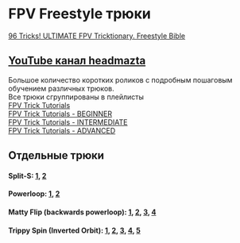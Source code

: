 # FPV Freestyle трюки
[96 Tricks! ULTIMATE FPV Tricktionary. Freestyle Bible](https://www.youtube.com/watch?v=hIbHrO-VBu8)  

## [YouTube канал headmazta](https://www.youtube.com/@headmazta)   
Большое количество коротких роликов с подробным пошаговым обучением различных трюков.  
Все трюки сгруппированы в плейлисты  
[FPV Trick Tutorials](https://www.youtube.com/playlist?list=PLj23ZLg5V56oNLTC4bNI4TndtTEvK-UoT)  
[FPV Trick Tutorials - BEGINNER](https://www.youtube.com/playlist?list=PLj23ZLg5V56prLy-r3-GVd_9wBU4iVC7H)  
[FPV Trick Tutorials - INTERMEDIATE](https://www.youtube.com/playlist?list=PLj23ZLg5V56qvExRVYQkBq6bUsJjwHQqZ)  
[FPV Trick Tutorials - ADVANCED](https://www.youtube.com/playlist?list=PLj23ZLg5V56q99molL1nY1XVa0j42cnzl)  

## Отдельные трюки
#### Split-S: [1](https://www.youtube.com/watch?v=7A_mpyqKZyo), [2](https://www.youtube.com/watch?v=gepPp2OyXUQ)  
#### Powerloop: [1](https://www.youtube.com/watch?v=Ip7JBqRNDzg), [2](https://www.youtube.com/watch?v=LTl0780qgCE)  
#### Matty Flip (backwards powerloop): [1](https://www.youtube.com/watch?v=mZVjPSQHm9Y), [2](https://www.youtube.com/watch?v=625wUUsPqwk&list=WL&index=10&t=268s), [3](https://www.youtube.com/watch?v=REaUgDKeFXs), [4](https://www.youtube.com/watch?v=Twcj_8k_-vk)  
#### Trippy Spin (Inverted Orbit): [1](https://www.youtube.com/watch?v=Lk9EkWkudN0), [2](https://www.youtube.com/watch?v=knTYPUcpjL8), [3](https://www.youtube.com/watch?v=M5YY4iC5z1o), [4](https://www.youtube.com/watch?v=HbUVa1IUfFs), [5](https://www.youtube.com/watch?v=-TxgEsk8T5I)  


